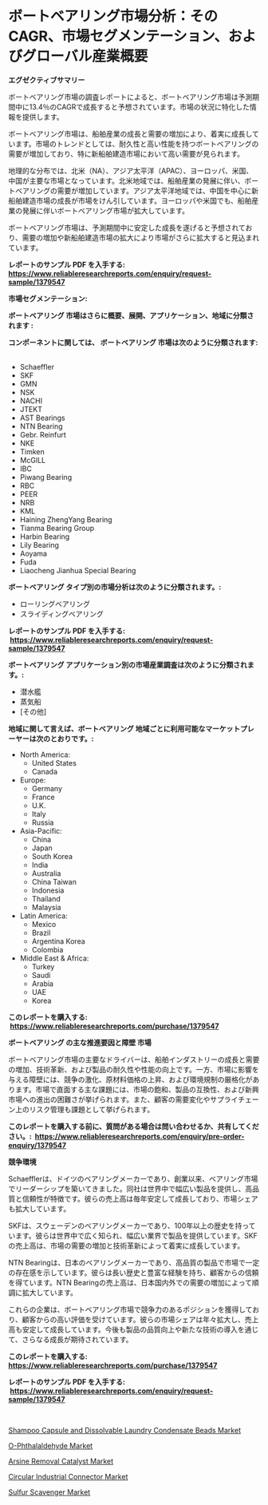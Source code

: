 <p><h1>ボートベアリング市場分析：そのCAGR、市場セグメンテーション、およびグローバル産業概要</h1></p><p><strong>エグゼクティブサマリー</strong></p>
<p><p>ボートベアリング市場の調査レポートによると、ボートベアリング市場は予測期間中に13.4％のCAGRで成長すると予想されています。市場の状況に特化した情報を提供します。</p><p>ボートベアリング市場は、船舶産業の成長と需要の増加により、着実に成長しています。市場のトレンドとしては、耐久性と高い性能を持つボートベアリングの需要が増加しており、特に新船舶建造市場において高い需要が見られます。</p><p>地理的な分布では、北米（NA）、アジア太平洋（APAC）、ヨーロッパ、米国、中国が主要な市場となっています。北米地域では、船舶産業の発展に伴い、ボートベアリングの需要が増加しています。アジア太平洋地域では、中国を中心に新船舶建造市場の成長が市場をけん引しています。ヨーロッパや米国でも、船舶産業の発展に伴いボートベアリング市場が拡大しています。</p><p>ボートベアリング市場は、予測期間中に安定した成長を遂げると予想されており、需要の増加や新船舶建造市場の拡大により市場がさらに拡大すると見込まれています。</p></p>
<p><strong>レポートのサンプル PDF を入手する: <a href="https://www.reliableresearchreports.com/enquiry/request-sample/1379547">https://www.reliableresearchreports.com/enquiry/request-sample/1379547</a></strong></p>
<p><strong>市場セグメンテーション:</strong></p>
<p><strong> ボートベアリング 市場はさらに概要、展開、アプリケーション、地域に分類されます :</strong></p>
<p><strong>コンポーネントに関しては、 ボートベアリング 市場は次のように分類されます: &nbsp;</strong></p>
<p><ul><li>Schaeffler</li><li>SKF</li><li>GMN</li><li>NSK</li><li>NACHI</li><li>JTEKT</li><li>AST Bearings</li><li>NTN Bearing</li><li>Gebr. Reinfurt</li><li>NKE</li><li>Timken</li><li>McGILL</li><li>IBC</li><li>Piwang Bearing</li><li>RBC</li><li>PEER</li><li>NRB</li><li>KML</li><li>Haining ZhengYang Bearing</li><li>Tianma Bearing Group</li><li>Harbin Bearing</li><li>Lily Bearing</li><li>Aoyama</li><li>Fuda</li><li>Liaocheng Jianhua Special Bearing</li></ul></p>
<p><strong> ボートベアリング タイプ別の市場分析は次のように分類されます。:</strong></p>
<p><ul><li>ローリングベアリング</li><li>スライディングベアリング</li></ul></p>
<p><strong>レポートのサンプル PDF を入手する: &nbsp;<a href="https://www.reliableresearchreports.com/enquiry/request-sample/1379547">https://www.reliableresearchreports.com/enquiry/request-sample/1379547</a></strong></p>
<p><strong> ボートベアリング アプリケーション別の市場産業調査は次のように分類されます。:</strong></p>
<p><ul><li>潜水艦</li><li>蒸気船</li><li>[その他]</li></ul></p>
<p><strong>地域に関して言えば、ボートベアリング 地域ごとに利用可能なマーケットプレーヤーは次のとおりです。:</strong></p>
<p><ul>
    <li>
        North America:
        <ul>
            <li>United States</li>
            <li>Canada</li>
        </ul>
    </li>
    <li>
        Europe:
        <ul>
            <li>Germany</li>
            <li>France</li>
            <li>U.K.</li>
            <li>Italy</li>
            <li>Russia</li>
        </ul>
    </li>
    <li>
        Asia-Pacific:
        <ul>
            <li>China</li>
            <li>Japan</li>
            <li>South Korea</li>
            <li>India</li>
            <li>Australia</li>
            <li>China Taiwan</li>
            <li>Indonesia</li>
            <li>Thailand</li>
            <li>Malaysia</li>
        </ul>
    </li>
    <li>
        Latin America:
        <ul>
            <li>Mexico</li>
            <li>Brazil</li>
            <li>Argentina Korea</li>
            <li>Colombia</li>
        </ul>
    </li>
    <li>
        Middle East & Africa:
        <ul>
            <li>Turkey</li>
            <li>Saudi</li>
            <li>Arabia</li>
            <li>UAE</li>
            <li>Korea</li>
        </ul>
    </li>
    </ul></p>
<p><strong>このレポートを購入する: &nbsp;<a href="https://www.reliableresearchreports.com/purchase/1379547">https://www.reliableresearchreports.com/purchase/1379547</a></strong></p>
<p><strong>ボートベアリング の主な推進要因と障壁 市場</strong></p>
<p><p>ボートベアリング市場の主要なドライバーは、船舶インダストリーの成長と需要の増加、技術革新、および製品の耐久性や性能の向上です。一方、市場に影響を与える障壁には、競争の激化、原材料価格の上昇、および環境規制の厳格化があります。市場で直面する主な課題には、市場の飽和、製品の互換性、および新興市場への進出の困難さが挙げられます。また、顧客の需要変化やサプライチェーン上のリスク管理も課題として挙げられます。</p></p>
<p><strong>このレポートを購入する前に、質問がある場合は問い合わせるか、共有してください。:&nbsp; <a href="https://www.reliableresearchreports.com/enquiry/pre-order-enquiry/1379547">https://www.reliableresearchreports.com/enquiry/pre-order-enquiry/1379547</a></strong></p>
<p><strong>競争環境</strong></p>
<p><p>Schaefflerは、ドイツのベアリングメーカーであり、創業以来、ベアリング市場でリーダーシップを築いてきました。同社は世界中で幅広い製品を提供し、高品質と信頼性が特徴です。彼らの売上高は毎年安定して成長しており、市場シェアも拡大しています。</p><p>SKFは、スウェーデンのベアリングメーカーであり、100年以上の歴史を持っています。彼らは世界中で広く知られ、幅広い業界で製品を提供しています。SKFの売上高は、市場の需要の増加と技術革新によって着実に成長しています。</p><p>NTN Bearingは、日本のベアリングメーカーであり、高品質の製品で市場で一定の存在感を示しています。彼らは長い歴史と豊富な経験を持ち、顧客からの信頼を得ています。NTN Bearingの売上高は、日本国内外での需要の増加によって順調に拡大しています。</p><p>これらの企業は、ボートベアリング市場で競争力のあるポジションを獲得しており、顧客からの高い評価を受けています。彼らの市場シェアは年々拡大し、売上高も安定して成長しています。今後も製品の品質向上や新たな技術の導入を通じて、さらなる成長が期待されています。</p></p>
<p><strong>このレポートを購入する: &nbsp; <a href="https://www.reliableresearchreports.com/purchase/1379547">https://www.reliableresearchreports.com/purchase/1379547</a></strong></p>
<p><strong>レポートのサンプル PDF を入手する: &nbsp;<a href="https://www.reliableresearchreports.com/enquiry/request-sample/1379547">https://www.reliableresearchreports.com/enquiry/request-sample/1379547</a></strong><strong></strong></p>
<p>&nbsp;</p>
<p><p><a href="https://github.com/angelajermaine/Market-Research-Report-List-2/blob/main/shampoo-capsule-and-dissolvable-laundry-condensate-beads-market.md">Shampoo Capsule and Dissolvable Laundry Condensate Beads Market</a></p><p><a href="https://github.com/beatblasta/Market-Research-Report-List-2/blob/main/o-phthalaldehyde-market.md">O-Phthalaldehyde Market</a></p><p><a href="https://metal-farmhouse-e95.notion.site/Arsine-Removal-Catalyst-Market-Provides-Detailed-Segmentation-of-this-Market-based-on-Type-Applicat-39152a802a6f4e64ba9b376a640799f9">Arsine Removal Catalyst Market</a></p><p><a href="https://view.publitas.com/reportprime-1/circular-industrial-connector-market-size-growing-and-forecasted-for-period-from-2024-2031-and-provides-complete-market-analysis-of-this-market/">Circular Industrial Connector Market</a></p><p><a href="https://crocus-run-b5a.notion.site/Sulfur-Scavenger-Market-Research-Report-Reveals-The-Latest-Trends-And-Opportunities-of-this-Market-f-b02bea75d11c45d299df5f157f11fe55">Sulfur Scavenger Market</a></p></p>